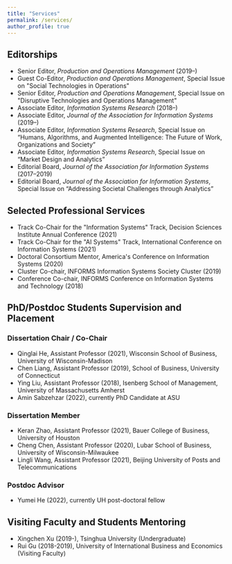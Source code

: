 ```yaml
---
title: "Services"
permalink: /services/
author_profile: true
---
```


## Editorships

- Senior Editor, *Production and Operations Management* (2019–)
- Guest Co-Editor, *Production and Operations Management*, Special Issue on "Social Technologies in Operations"
- Senior Editor, *Production and Operations Management*, Special Issue on "Disruptive Technologies and Operations Management"
- Associate Editor, *Information Systems Research* (2018–)
- Associate Editor, *Journal of the Association for Information Systems* (2019–)
- Associate Editor, *Information Systems Research*, Special Issue on “Humans, Algorithms, and Augmented Intelligence: The Future of Work, Organizations and Society”
- Associate Editor, *Information Systems Research*, Special Issue on “Market Design and Analytics”
- Editorial Board, *Journal of the Association for Information Systems* (2017–2019)
- Editorial Board, *Journal of the Association for Information Systems*, Special Issue on “Addressing Societal Challenges through Analytics”

## Selected Professional Services

- Track Co-Chair for the "Information Systems" Track, Decision Sciences Institute Annual Conference (2021)
- Track Co-Chair for the "AI Systems" Track, International Conference on Information Systems (2021)
- Doctoral Consortium Mentor, America's Conference on Information Systems (2020)
- Cluster Co-chair, INFORMS Information Systems Society Cluster (2019)
- Conference Co-chair, INFORMS Conference on Information Systems and Technology (2018)
 
<!-- <hr style="clear:both;visibility: hidden;" />   -->

## PhD/Postdoc Students Supervision and Placement

### Dissertation Chair / Co-Chair
- Qinglai He, Assistant Professor (2021), Wisconsin School of Business, University of Wisconsin-Madison
- Chen Liang, Assistant Professor (2019), School of Business, University of Connecticut
- Ying Liu, Assistant Professor (2018), Isenberg School of Management, University of Massachusetts Amherst
- Amin Sabzehzar (2022), currently PhD Candidate at ASU

### Dissertation Member
- Keran Zhao, Assistant Professor (2021), Bauer College of Business, University of Houston
- Cheng Chen, Assistant Professor (2020), Lubar School of Business, University of Wisconsin-Milwaukee
- Lingli Wang, Assistant Professor (2021), Beijing University of Posts and Telecommunications

### Postdoc Advisor
- Yumei He (2022), currently UH post-doctoral fellow

## Visiting Faculty and Students Mentoring
- Xingchen Xu (2019-), Tsinghua University (Undergraduate)
- Rui Gu (2018-2019), University of International Business and Economics (Visiting Faculty)
